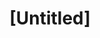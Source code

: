---
pid: MP128
title: "[Untitled]"
location_transcription: 620 East Alleghney Avenue
zipcode: '19134'
outside_phl: 
neighborhood: Port Richmond
age: '20'
age_range: 20-29
instagram: 
image_file_name: MP_128.jpg
proposal_transcription: Monument to rap
topic: Music
topic_summary: '0'
type: Other No Form
keywords_other: 
credit: Anthony McQueen
image_labels: 
twitter: 
facebook: 
permalink: "/monuments/mp128/"
layout: item-page
---